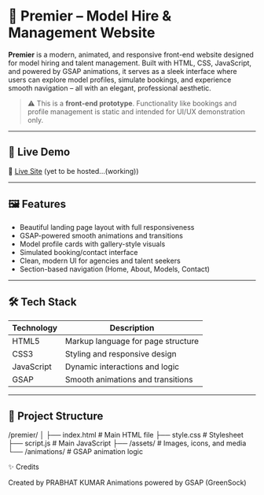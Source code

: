 # 🌟 Premier – Model Hire & Management Website

**Premier** is a modern, animated, and responsive front-end website designed for model hiring and talent management. Built with HTML, CSS, JavaScript, and powered by GSAP animations, 
it serves as a sleek interface where users can explore model profiles, simulate bookings, and experience smooth navigation – all with an elegant, professional aesthetic.

> ⚠️ This is a **front-end prototype**. Functionality like bookings and profile management is static and intended for UI/UX demonstration only.

---

## 🚀 Live Demo

🔗 [Live Site](https://your-username.github.io/premier) (yet to be hosted...(working))

---

## 🖼️ Features

- Beautiful landing page layout with full responsiveness
- GSAP-powered smooth animations and transitions
- Model profile cards with gallery-style visuals
- Simulated booking/contact interface
- Clean, modern UI for agencies and talent seekers
- Section-based navigation (Home, About, Models, Contact)

---

## 🛠️ Tech Stack

| Technology | Description                        |
|------------|------------------------------------|
| HTML5      | Markup language for page structure |
| CSS3       | Styling and responsive design      |
| JavaScript | Dynamic interactions and logic     |
| GSAP       | Smooth animations and transitions  |

---

## 📁 Project Structure

/premier/
│
├── index.html           # Main HTML file
├── style.css            # Stylesheet
├── script.js            # Main JavaScript
├── /assets/             # Images, icons, and media
└── /animations/         # GSAP animation logic 


✨ Credits

Created by PRABHAT KUMAR
Animations powered by GSAP (GreenSock)
